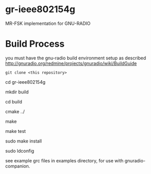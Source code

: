 gr-ieee802154g
==============

MR-FSK implementation for GNU-RADIO

Build Process
==================
you must have the gnu-radio build environment setup as described http://gnuradio.org/redmine/projects/gnuradio/wiki/BuildGuide

`git clone <this repository>`

cd gr-ieee802154g

mkdir build

cd build

cmake ../

make

make test

sudo make install

sudo ldconfig


see example grc files in examples directory, for use with gnuradio-companion.
